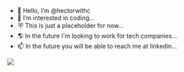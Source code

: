 - 👋 Hello, I’m @hectorwithc
- 👀 I’m interested in coding...
- 🪧 This is just a placeholder for now...
- 🌎 In the future I'm looking to work for tech companies...
- 📫 In the future you will be able to reach me at linkedin...

<img align="center" src="https://github-readme-stats.vercel.app/api?username=hectorwithc&show_icons=true&theme=nord">
